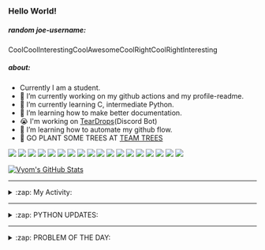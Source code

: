 ### Hello World!

##### random joe-username:
<!--DON'T REMOVE--->
<!--username:START-->
CoolCoolInterestingCoolAwesomeCoolRightCoolRightInteresting
<!--username:END-->

##### about:
- Currently I am a student.
- 🔭 I’m currently working on my github actions and my profile-readme. 
- 🌱 I’m currently learning C, intermediate Python.
- 🌱 I’m learning how to make better documentation.
- 😭 I'm working on [TearDrops](https://github.com/Vyvy-vi/TearDrops)(Discord Bot)
- 🌱 I’m learning how to automate my github flow.
- 🌱 GO PLANT SOME TREES AT [TEAM TREES](https://teamtrees.org/)

![](https://img.shields.io/badge/Editor-Vim-informational?style=flat&logo=Editor&logoColor=white&color=2bbc8a)
![](https://img.shields.io/badge/Editor-VScode-informational?style=flat&logo=<LOGO_NAME>&logoColor=white&color=2bbc8a)
![](https://img.shields.io/badge/OS-MacOS-informational?style=flat&logo=<LOGO_NAME>&logoColor=white&color=2bbc8a)
![](https://img.shields.io/badge/OS-Fedora-informational?style=flat&logo=<LOGO_NAME>&logoColor=white&color=2bbc8a)
![](https://img.shields.io/badge/OS-Ubuntu-informational?style=flat&logo=<LOGO_NAME>&logoColor=white&color=2bbc8a)
![](https://img.shields.io/badge/Tools-mysql-informational?style=flat&logo=<LOGO_NAME>&logoColor=white&color=2bbc8a)
![](https://img.shields.io/badge/Tools-MongoDB-informational?style=flat&logo=<LOGO_NAME>&logoColor=white&color=2bbc8a)
![](https://img.shields.io/badge/Tools-DiscordAPI-informational?style=flat&logo=<LOGO_NAME>&logoColor=white&color=2bbc8a)
![](https://img.shields.io/badge/Tools-GoogleAPIs-informational?style=flat&logo=<LOGO_NAME>&logoColor=white&color=2bbc8a)
![](https://img.shields.io/badge/Tools-ScikitLearn-informational?style=flat&logo=<LOGO_NAME>&logoColor=white&color=2bbc8a)
![](https://img.shields.io/badge/Tools-json-informational?style=flat&logo=<LOGO_NAME>&logoColor=white&color=2bbc8a)
![](https://img.shields.io/badge/Tools-Metasploit-informational?style=flat&logo=<LOGO_NAME>&logoColor=white&color=2bbc8a)
![](https://img.shields.io/badge/Shell-zsh-informational?style=flat&logo=<LOGO_NAME>&logoColor=white&color=2bbc8a)
![](https://img.shields.io/badge/Code-Python-informational?style=flat&logo=<LOGO_NAME>&logoColor=white&color=2bbc8a)
![](https://img.shields.io/badge/Code-Ruby-informational?style=flat&logo=<LOGO_NAME>&logoColor=white&color=2bbc8a)
![](https://img.shields.io/badge/Code-Processing-informational?style=flat&logo=<LOGO_NAME>&logoColor=white&color=2bbc8a)
![](https://img.shields.io/badge/Code-Arduino-informational?style=flat&logo=<LOGO_NAME>&logoColor=white&color=2bbc8a)
![](https://img.shields.io/badge/Graphics-Blender-informational?style=flat&logo=<LOGO_NAME>&logoColor=white&color=2bbc8a)

<a href="https://github.com/Vyvy-vi/Vyvy-vi">
  <img align="center" src="https://profile-readme-git-master.vyvy-vi.vercel.app/api?username=Vyvy-vi&show_icons=true&line_height=27&count_private=true&title_color=ffffff&text_color=c9cacc&icon_color=2bbc8a&bg_color=1d1f21" alt="Vyom's GitHub Stats" />
</a>

---
<details>
  <summary>:zap: My Activity:</summary>
  
<!--START_SECTION:waka-->
![Profile Views](http://img.shields.io/badge/Profile%20Views-54-blue)

**I'm an Early 🐤** 

```text
🌞 Morning    50 commits     ████████████░░░░░░░░░░░░░   48.54% 
🌆 Daytime    13 commits     ███░░░░░░░░░░░░░░░░░░░░░░   12.62% 
🌃 Evening    25 commits     ██████░░░░░░░░░░░░░░░░░░░   24.27% 
🌙 Night      15 commits     ███░░░░░░░░░░░░░░░░░░░░░░   14.56%

```
📅 **I'm Most Productive on Monday** 

```text
Monday       24 commits     █████░░░░░░░░░░░░░░░░░░░░   23.3% 
Tuesday      13 commits     ███░░░░░░░░░░░░░░░░░░░░░░   12.62% 
Wednesday    8 commits      ██░░░░░░░░░░░░░░░░░░░░░░░   7.77% 
Thursday     10 commits     ██░░░░░░░░░░░░░░░░░░░░░░░   9.71% 
Friday       16 commits     ████░░░░░░░░░░░░░░░░░░░░░   15.53% 
Saturday     19 commits     ████░░░░░░░░░░░░░░░░░░░░░   18.45% 
Sunday       13 commits     ███░░░░░░░░░░░░░░░░░░░░░░   12.62%

```


📊 **This Week I Spent My Time On** 

```text
🔥 Editors: 
Vim                      15 hrs 39 mins      ███████████████████░░░░░░   78.19% 
VS Code                  4 hrs 22 mins       █████░░░░░░░░░░░░░░░░░░░░   21.81%

🐱‍💻 Projects: 
TearDrops                8 hrs 31 mins       ██████████░░░░░░░░░░░░░░░   42.59% 
another-discord-bot      4 hrs 18 mins       █████░░░░░░░░░░░░░░░░░░░░   21.5% 
flask-blog               2 hrs 28 mins       ███░░░░░░░░░░░░░░░░░░░░░░   12.37% 
Calculator               1 hr 3 mins         █░░░░░░░░░░░░░░░░░░░░░░░░   5.27% 
fcc-cat-app              57 mins             █░░░░░░░░░░░░░░░░░░░░░░░░   4.78%

💻 Operating System: 
Mac                      20 hrs 1 min        █████████████████████████   100.0%

```

**I Mostly Code in Python** 

```text
Python                   23 repos            ██████████████████░░░░░░░   74.19% 
HTML                     2 repos             █░░░░░░░░░░░░░░░░░░░░░░░░   6.45% 
Processing               1 repo              ░░░░░░░░░░░░░░░░░░░░░░░░░   3.23% 
Swift                    1 repo              ░░░░░░░░░░░░░░░░░░░░░░░░░   3.23% 
JavaScript               1 repo              ░░░░░░░░░░░░░░░░░░░░░░░░░   3.23%

```



<!--END_SECTION:waka-->
</details>

---
<details>
  <summary>:zap: PYTHON UPDATES:</summary>
  
<!-- BLOG-POST-LIST:START -->
- [Caer - Image and Video Processing on the Fly](https://www.reddit.com/r/Python/comments/k2sddo/caer_image_and_video_processing_on_the_fly/)
- [Maradona Time (Seconds since D10S)](https://www.reddit.com/r/Python/comments/k2sa34/maradona_time_seconds_since_d10s/)
- [8 Best Python Libraries for Algorithmic Trading](https://www.reddit.com/r/Python/comments/k2rb62/8_best_python_libraries_for_algorithmic_trading/)
- [I made a Telegram Reminder Bot!](https://www.reddit.com/r/Python/comments/k2ra9b/i_made_a_telegram_reminder_bot/)
- [Recording terminal sessions with Python](https://www.reddit.com/r/Python/comments/k2pyeb/recording_terminal_sessions_with_python/)
<!-- BLOG-POST-LIST:END -->
</details>

---
<details>
  <summary>:zap: PROBLEM OF THE DAY:</summary>
    #TODO
<!--QOTD:START-->
<!--QOTD:END-->
</details>


